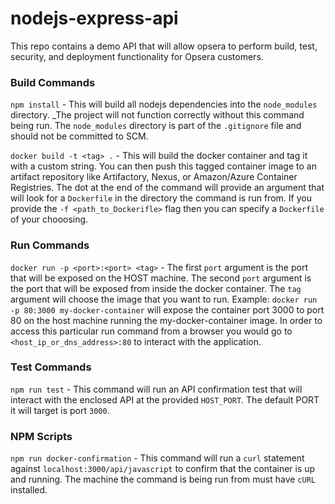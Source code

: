 # nodejs-express-api
This repo contains a demo API that will allow opsera to perform build, test, security, and deployment functionality for Opsera customers.

### Build Commands
`npm install` - This will build all nodejs dependencies into the `node_modules` directory. _The project will not function correctly without this command being run. The `node_modules` directory is part of the `.gitignore` file and should not be committed to SCM.

`docker build -t <tag> .` - This will build the docker container and tag it with a custom string. You can then push this tagged container image to an artifact repository like Artifactory, Nexus, or Amazon/Azure Container Registries. The dot at the end of the command will provide an argument that will look for a `Dockerfile` in the directory the command is run from.  If you provide the `-f <path_to_Dockerifle>` flag then you can specify a `Dockerfile` of your chooosing.

### Run Commands
`docker run -p <port>:<port> <tag>` - The first `port` argument is the port that will be exposed on the HOST machine. The second `port` argument is the port that will be exposed from inside the docker container. The `tag` argument will choose the image that you want to run.
Example: `docker run -p 80:3000 my-docker-container` will expose the container port 3000 to port 80 on the host machine running the my-docker-container image.  In order to access this particular run command from a browser you would go to `<host_ip_or_dns_address>:80` to interact with the application.

### Test Commands
`npm run test` - This command will run an API confirmation test that will interact with the enclosed API at the provided `HOST_PORT`. The default PORT it will target is port `3000`.

### NPM Scripts
`npm run docker-confirmation` - This command will run a `curl` statement against `localhost:3000/api/javascript` to confirm that the container is up and running. The machine the command is being run from must have `cURL` installed.